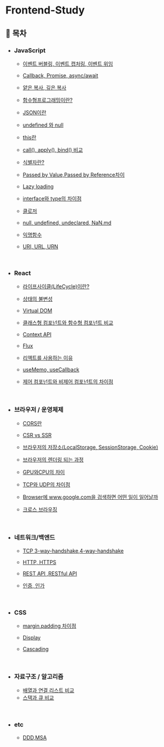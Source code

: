 # Frontend-Study

## 📌 **목차**

- ### **JavaScript**

  - [이벤트 버블링, 이벤트 캡처링, 이벤트 위임](./JavaScript/event%20bubbling%2C%20event%20capturing%2C%20event%20delegation.md)

  - [Callback, Promise, async/await](./JavaScript/Callback%2C%20Promise%2C%20async%2Cawait.md)

  - [얕은 복사, 깊은 복사](./JavaScript/%EC%96%95%EC%9D%80%20%EB%B3%B5%EC%82%AC%2C%20%EA%B9%8A%EC%9D%80%20%EB%B3%B5%EC%82%AC.md)

  - [함수형프로그래밍이란?](./JavaScript/함수형프로그래밍이란.md)

  - [JSON이란](./JavaScript/JSON%EC%9D%B4%EB%9E%80.md)

  - [undefined 와 null](./JavaScript/undefined%20%EC%99%80%20null.md)

  - [this란](./JavaScript/this.md)

  - [call(), apply(), bind() 비교](<./JavaScript/call()%2C%20apply()%2C%20bind()%20비교.md>)
  
  - [식별자란?](./JavaScript/식별자란무엇인가.md)

  - [Passed by Value,Passed by Reference차이](./JavaScript/Passed%20by%20Value,Passed%20by%20Reference.md)
  
  - [Lazy loading](./JavaScript/Lazy%20loading.md)

  - [interface와 type의 차이점](./JavaScript/TypeScript%EC%9D%98%20interface%EC%99%80%20type%EC%9D%98%20%EC%B0%A8%EC%9D%B4%EC%A0%90.md)
  
  - [클로저](./JavaScript/Closure.md)

  - [null, undefined, undeclared, NaN.md](./JavaScript/null%2C%20undefined%2C%20undeclared%2C%20NaN.md)
  
  - [익명함수](./JavaScript/%EC%9D%B5%EB%AA%85%ED%95%A8%EC%88%98.md) 

  - [URI, URL, URN](./JavaScript/URI%2CURL%2CURN.md)

  <br>

- ### **React**

  - [라이프사이클(LifeCycle)이란?](<./React/라이프사이클(LifeCycle)이란.md>)

  - [상태의 불변성](./React/%EC%83%81%ED%83%9C%EC%9D%98%20%EB%B6%88%EB%B3%80%EC%84%B1.md)

  - [Virtual DOM](./React/Virtual%20DOM.md)

  - [클래스형 컴포넌트와 함수형 컴포넌트 비교](./React/클래스형%20컴포넌트와%20함수형%20컴포넌트.md)

  - [Context API](./React/contextAPI.md)
  
  - [Flux](./React/Flux.md)
  
  - [리액트를 사용하는 이유](./React/리액트를%20사용하는%20이유.md)
  
  - [useMemo, useCallback](./React/useMemo%2C%20useCallback.md)

  - [제어 컴포넌트와 비제어 컴포넌트의 차이점](./React/%EC%A0%9C%EC%96%B4%20%EC%BB%B4%ED%8F%AC%EB%84%8C%ED%8A%B8%EC%99%80%20%EB%B9%84%EC%A0%9C%EC%96%B4%20%EC%BB%B4%ED%8F%AC%EB%84%8C%ED%8A%B8%EC%9D%98%20%EC%B0%A8%EC%9D%B4%EC%A0%90.md)

<br>

- ### **브라우저 / 운영체제**
  - [CORS란](./%EB%B8%8C%EB%9D%BC%EC%9A%B0%EC%A0%80%2C%20%EC%9A%B4%EC%98%81%EC%B2%B4%EC%A0%9C/CORS%EB%9E%80.md)

  - [CSR vs SSR](./%EB%B8%8C%EB%9D%BC%EC%9A%B0%EC%A0%80%2C%20%EC%9A%B4%EC%98%81%EC%B2%B4%EC%A0%9C/CSR%20vs%20SSR.md)

  - [브라우저의 저장소(LocalStorage, SessionStorage, Cookie)](./%EB%B8%8C%EB%9D%BC%EC%9A%B0%EC%A0%80%2C%20%EC%9A%B4%EC%98%81%EC%B2%B4%EC%A0%9C/%EB%B8%8C%EB%9D%BC%EC%9A%B0%EC%A0%80%EC%9D%98%20%EC%A0%80%EC%9E%A5%EC%86%8C(LocalStorage%2C%20SessionStorage%2C%20Cookie).md)
  
  - [브라우저의 렌더링 되는 과정](./%EB%B8%8C%EB%9D%BC%EC%9A%B0%EC%A0%80%2C%20%EC%9A%B4%EC%98%81%EC%B2%B4%EC%A0%9C/%EB%B8%8C%EB%9D%BC%EC%9A%B0%EC%A0%80%EC%9D%98%20%EB%A0%8C%EB%8D%94%EB%A7%81%20%EB%90%98%EB%8A%94%20%EA%B3%BC%EC%A0%95.md)
  
  - [GPU와CPU의 차이](./%EB%B8%8C%EB%9D%BC%EC%9A%B0%EC%A0%80%2C%20%EC%9A%B4%EC%98%81%EC%B2%B4%EC%A0%9C/GPU%EC%99%80CPU%EC%9D%98%20%EC%B0%A8%EC%9D%B4.md)

  - [TCP와 UDP의 차이점](./%EB%B8%8C%EB%9D%BC%EC%9A%B0%EC%A0%80%2C%20%EC%9A%B4%EC%98%81%EC%B2%B4%EC%A0%9C/TCP%20%EC%99%80%20UDP%20%EC%9D%98%20%EC%B0%A8%EC%9D%B4%EC%A0%90.md)
 
  - [Browser에 www.google.com을 검색하면 어떤 일이 일어날까](./%EB%B8%8C%EB%9D%BC%EC%9A%B0%EC%A0%80%2C%20%EC%9A%B4%EC%98%81%EC%B2%B4%EC%A0%9C/Browser%EC%97%90%20www.google.com%EC%9D%84%20%EA%B2%80%EC%83%89%ED%95%98%EB%A9%B4%20%EC%96%B4%EB%96%A4%20%EC%9D%BC%EC%9D%B4%20%EC%9D%BC%EC%96%B4%EB%82%A0%EA%B9%8C.md)

  - [크로스 브라우징](./%EB%B8%8C%EB%9D%BC%EC%9A%B0%EC%A0%80%2C%20%EC%9A%B4%EC%98%81%EC%B2%B4%EC%A0%9C/Cross%20Browsing.md)
 
  <br>
  
- ### **네트워크/백엔드**
  - [TCP 3-way-handshake,4-way-handshake](./%EB%84%A4%ED%8A%B8%EC%9B%8C%ED%81%AC%2C%20%EB%B0%B1%EC%97%94%EB%93%9C/3-way-handshake,4-way-handshake.md)
  
  - [HTTP, HTTPS](./%EB%84%A4%ED%8A%B8%EC%9B%8C%ED%81%AC%2C%20%EB%B0%B1%EC%97%94%EB%93%9C/HTTP%2C%20HTTPS.md)

  - [REST API ,RESTful API](./%EB%84%A4%ED%8A%B8%EC%9B%8C%ED%81%AC%2C%20%EB%B0%B1%EC%97%94%EB%93%9C/REST%20API%20%2CRESTful%20API.md)

  - [인증, 인가](./%EB%84%A4%ED%8A%B8%EC%9B%8C%ED%81%AC%2C%20%EB%B0%B1%EC%97%94%EB%93%9C/%EC%9D%B8%EC%A6%9D%2C%20%EC%9D%B8%EA%B0%80.md)

<br>

- ### **CSS**
  - [margin,padding 차이점](./CSS/margin%2Cpadding%20차이점.md)

  - [Display](./CSS/Display.md)

  - [Cascading](./CSS/Cascading.md)
  
<br>

- ### **자료구조 / 알고리즘**
  - [배열과 연결 리스트 비교](./자료구조%2C%20알고리즘/배열과%20연결%20리스트%20비교.md)
  - [스택과 큐 비교](./자료구조%2C%20알고리즘/스택과%20큐%20비교.md)
  
<br>

- ### **etc**
  - [DDD,MSA](./etc/DDD%2CMSA.md)


